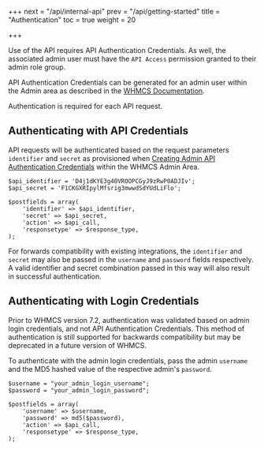 +++
next = "/api/internal-api"
prev = "/api/getting-started"
title = "Authentication"
toc = true
weight = 20

+++

Use of the API requires API Authentication Credentials.  As well, the associated admin user must have the `API Access` permission granted to their admin role group.

API Authentication Credentials can be generated for an admin user within the Admin area as described in the [WHMCS Documentation](http://docs.whmcs.com/API_Authentication_Credentials).

Authentication is required for each API request.

## Authenticating with API Credentials

API requests will be authenticated based on the request parameters `identifier` and `secret` as provisioned when [Creating Admin API Authentication Credentials](http://docs.whmcs.com/API_Authentication_Credentials#Creating_Admin_API_Authentication_Credentials) within the WHMCS Admin Area.

```
$api_identifier = 'D4j1dKYE3g40VROOPCGyJ9zRwP0ADJIv';
$api_secret = 'F1CKGXRIpylMfsrig3mwwdSdYUdLiFlo';

$postfields = array(
    'identifier' => $api_identifier,
    'secret' => $api_secret,
    'action' => $api_call,
    'responsetype' => $response_type,
);
```

For forwards compatibility with existing integrations, the `identifier` and `secret` may also be passed in the `username` and `password` fields respectively. A valid identifier and secret combination passed in this way will also result in successful authentication.

## Authenticating with Login Credentials

Prior to WHMCS version 7.2, authentication was validated based on admin login credentials, and not API Authentication Credentials.
This method of authentication is still supported for backwards compatibility but may be deprecated in a future version of WHMCS.

To authenticate with the admin login credentials, pass the admin `username` and the MD5 hashed value of the respective admin's `password`.

```
$username = "your_admin_login_username";
$password = "your_admin_login_password";

$postfields = array(
    'username' => $username,
    'password' => md5($password),
    'action' => $api_call,
    'responsetype' => $response_type,
);
```
